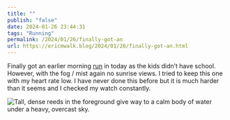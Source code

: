 ```yaml
---
title: ""
publish: "false"
date: 2024-01-26 23:44:31
tags: "Running"
permalink: /2024/01/26/finally-got-an
url: https://ericmwalk.blog/2024/01/26/finally-got-an.html
---
```


Finally got an earlier morning [run](https://strava.com/activities/10633222461) in today as the kids didn’t have school. However, with the fog / mist again no sunrise views. I tried to keep this one with my heart rate low. I have never done this before but it is much harder than it seems and I checked my watch constantly.

![Tall, dense reeds in the foreground give way to a calm body of water under a heavy, overcast sky.](https://ericmwalk.blog/uploads/2024/img-7655.jpeg)